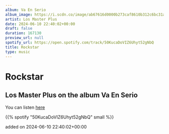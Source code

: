 ```yaml
---
album: Va En Serio
album_image: https://i.scdn.co/image/ab67616d0000b273caf8610b312c6bc31a68858d
artist: Los Master Plus
date: 2024-06-10 22:40:02+00:00
draft: false
duration: 167130
preview_url: null
spotify_url: https://open.spotify.com/track/50KucaDoVIZ6Uhyt52gNbQ
title: Rockstar
type: music
---
```



# Rockstar

## Los Master Plus on the album Va En Serio

You can listen [here](https://open.spotify.com/track/50KucaDoVIZ6Uhyt52gNbQ)

{{% spotify "50KucaDoVIZ6Uhyt52gNbQ" small %}}

added on 2024-06-10 22:40:02+00:00